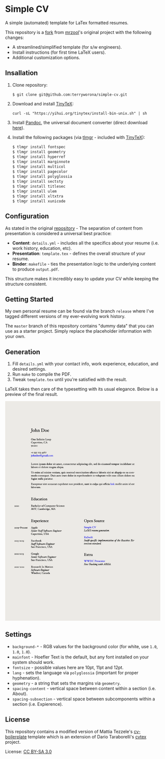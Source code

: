 # Simple CV

A simple (automated) template for LaTex formatted resumes.

This repository is a [fork](https://github.com/mrzool/cv-boilerplate) from [mrzool](https://github.com/mrzool)'s original project with the following changes:

- A streamlined/simplified template (for s/w engineers).
- Install instructions (for first time LaTeX users).
- Additional customization options. 

## Insallation

1. Clone repository:

    ```
    $ git clone git@github.com:terryworona/simple-cv.git
    ```

2. Download and install [TinyTeX](https://yihui.org/tinytex/):

    ```
    curl -sL "https://yihui.org/tinytex/install-bin-unix.sh" | sh
    ```

3. Install [Pandoc](http://pandoc.org/), the universal document converter (direct download [here](https://pandoc.org/installing.html)). 

4. Install the following packages (via [tlmgr](https://www.tug.org/texlive/tlmgr.html) - included with [TinyTeX](https://yihui.org/tinytex/)):

    ```
    $ tlmgr install fontspec
    $ tlmgr install geometry
    $ tlmgr install hyperref
    $ tlmgr install marginnote
    $ tlmgr install multicol
    $ tlmgr install pagecolor
    $ tlmgr install polyglossia
    $ tlmgr install sectsty
    $ tlmgr install titlesec
    $ tlmgr install ulem
    $ tlmgr install xltxtra
    $ tlmgr install xunicode
    ```

## Configuration

As stated in the original [repository](https://github.com/mrzool/cv-boilerplate) - The separation of content from presentation is considered a universal best practice:

- **Content**: `details.yml` - includes all the specifics about your resume (i.e. work history, education, etc). 
- **Presentation**: `template.tex` - defines the overall structure of your resume. 
- **Binder**: `makefile` - ties the presentation logic to the underlying content to produce `output.pdf`. 

This structure makes it incredibly easy to update your CV while keeping the structure consistent. 

## Getting Started

My own personal resume can be found via the branch `release` where I've tagged different versions of my ever-evolving work history. 

The `master` branch of this repository contains "dummy data" that you can use as a starter project. Simply replace the placeholder information with your own. 

## Generation

1. Fill `details.yml` with your contact info, work experience, education, and desired settings.
2. Run `make` to compile the PDF.
3. Tweak `template.tex` until you're satisfied with the result.

LaTeX takes then care of the typesetting with its usual elegance. Below is a preview of the final result. 

![preview](preview.png)

## Settings

- `background-*` - RGB values for the background color (for white, use `1.0`, `1.0`, `1.0`).
- `mainfont` - Hoefler Text is the default, but any font installed on your system should work.
- `fontsize` - possible values here are 10pt, 11pt and 12pt.
- `lang` - sets the language via `polyglossia` (important for proper hyphenation).
- `geometry` - a string that sets the margins via `geometry`. 
- `spacing-content` - vertical space between content within a section (i.e. About). 
- `spacing-subsection` - vertical space between subcomponents within a section (i.e. Expierence). 

## License

This repository contains a modified version of Mattia Tezzele's [cv-boilerplate](https://github.com/mrzool/cv-boilerplate) template which is an extension of Dario Taraborelli's [cvtex](https://github.com/dartar/cvtex) project.

License: [CC BY-SA 3.0](http://creativecommons.org/licenses/by-sa/3.0/)
